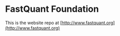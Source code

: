 FastQuant Foundation
====================
This is the website repo at [http://www.fastquant.org](http://www.fastquant.org) 
